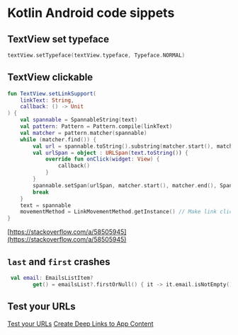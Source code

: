 # Kotlin Android code sippets

## TextView set typeface

```kotlin
textView.setTypeface(textView.typeface, Typeface.NORMAL)
```

## TextView clickable

```kotlin
fun TextView.setLinkSupport(
    linkText: String,
    callback: () -> Unit
) {
    val spannable = SpannableString(text)
    val pattern: Pattern = Pattern.compile(linkText)
    val matcher = pattern.matcher(spannable)
    while (matcher.find()) {
        val url = spannable.toString().substring(matcher.start(), matcher.end())
        val urlSpan = object : URLSpan(text.toString()) {
            override fun onClick(widget: View) {
                callback()
            }
        }
        spannable.setSpan(urlSpan, matcher.start(), matcher.end(), Spanned.SPAN_EXCLUSIVE_EXCLUSIVE)
        break
    }
    text = spannable
    movementMethod = LinkMovementMethod.getInstance() // Make link clickable
}
```

[https://stackoverflow.com/a/58505945](https://stackoverflow.com/a/58505945)

## `last` and `first` crashes

```kotlin
 val email: EmailsListItem?
        get() = emailsList?.firstOrNull() { it -> it.email.isNotEmpty() }
```

## Test your URLs

[Test your URLs](https://firebase.google.com/docs/app-indexing/android/test)
[Create Deep Links to App Content](https://developer.android.com/training/app-links/deep-linking)

